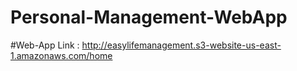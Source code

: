 # Personal-Management-WebApp

#Web-App Link : http://easylifemanagement.s3-website-us-east-1.amazonaws.com/home
